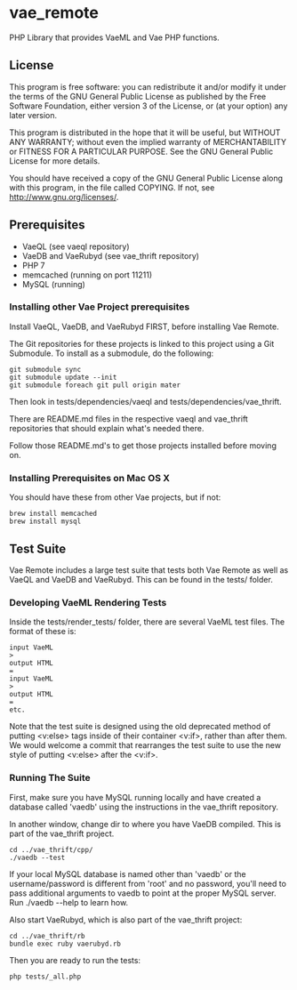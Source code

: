 # vae_remote

PHP Library that provides VaeML and Vae PHP functions.

## License

This program is free software: you can redistribute it and/or modify
it under the terms of the GNU General Public License as published by
the Free Software Foundation, either version 3 of the License, or
(at your option) any later version.

This program is distributed in the hope that it will be useful,
but WITHOUT ANY WARRANTY; without even the implied warranty of
MERCHANTABILITY or FITNESS FOR A PARTICULAR PURPOSE.  See the
GNU General Public License for more details.

You should have received a copy of the GNU General Public License
along with this program, in the file called COPYING.
If not, see http://www.gnu.org/licenses/.


## Prerequisites

 - VaeQL (see vaeql repository)
 - VaeDB and VaeRubyd (see vae_thrift repository)
 - PHP 7
 - memcached (running on port 11211)
 - MySQL (running)


### Installing other Vae Project prerequisites

Install VaeQL, VaeDB, and VaeRubyd FIRST, before installing Vae Remote.

The Git repositories for these projects is linked to this project
using a Git Submodule.  To install as a submodule, do the following:

    git submodule sync
    git submodule update --init
    git submodule foreach git pull origin mater

Then look in tests/dependencies/vaeql and
tests/dependencies/vae_thrift.

There are README.md files in the respective vaeql and vae_thrift
repositories that should explain what's needed there.

Follow those README.md's to get those projects installed before
moving on.


### Installing Prerequisites on Mac OS X

You should have these from other Vae projects, but if not:

    brew install memcached
    brew install mysql


## Test Suite

Vae Remote includes a large test suite that tests both Vae Remote as
well as VaeQL and VaeDB and VaeRubyd.  This can be found in the tests/
folder.


### Developing VaeML Rendering Tests

Inside the tests/render_tests/ folder, there are several VaeML
test files.  The format of these is:

    input VaeML
    >
    output HTML
    =
    input VaeML
    >
    output HTML
    =
    etc.


Note that the test suite is designed using the old deprecated method of
putting <v:else> tags inside of their container <v:if>, rather than
after them.  We would welcome a commit that rearranges the test suite to
use the new style of putting <v:else> after the <v:if>.


### Running The Suite

First, make sure you have MySQL running locally and have created a
database called 'vaedb' using the instructions in the vae_thrift
repository.

In another window, change dir to where you have VaeDB compiled.  This is
part of the vae_thrift project.

    cd ../vae_thrift/cpp/
    ./vaedb --test

If your local MySQL database is named other than 'vaedb' or the
username/password is different from 'root' and no password, you'll need
to pass additional arguments to vaedb to point at the proper MySQL
server.  Run ./vaedb --help to learn how.

Also start VaeRubyd, which is also part of the vae_thrift project:

    cd ../vae_thrift/rb
    bundle exec ruby vaerubyd.rb

Then you are ready to run the tests:

    php tests/_all.php

